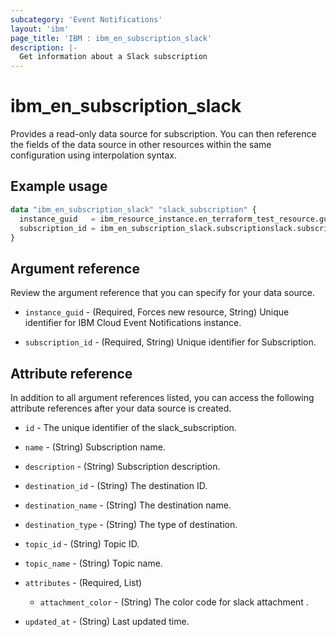 ```yaml
---
subcategory: 'Event Notifications'
layout: 'ibm'
page_title: 'IBM : ibm_en_subscription_slack'
description: |-
  Get information about a Slack subscription
---
```


# ibm_en_subscription_slack

Provides a read-only data source for subscription. You can then reference the fields of the data source in other resources within the same configuration using interpolation syntax.

## Example usage

```terraform
data "ibm_en_subscription_slack" "slack_subscription" {
  instance_guid   = ibm_resource_instance.en_terraform_test_resource.guid
  subscription_id = ibm_en_subscription_slack.subscriptionslack.subscription_id
}
```

## Argument reference

Review the argument reference that you can specify for your data source.

- `instance_guid` - (Required, Forces new resource, String) Unique identifier for IBM Cloud Event Notifications instance.

- `subscription_id` - (Required, String) Unique identifier for Subscription.

## Attribute reference

In addition to all argument references listed, you can access the following attribute references after your data source is created.

- `id` - The unique identifier of the slack_subscription.

- `name` - (String) Subscription name.

- `description` - (String) Subscription description.

- `destination_id` - (String) The destination ID.

- `destination_name` - (String) The destination name.

- `destination_type` - (String) The type of destination.

- `topic_id` - (String) Topic ID.

- `topic_name` - (String) Topic name.

- `attributes` - (Required, List)

  - `attachment_color` - (String) The color code for slack attachment .

- `updated_at` - (String) Last updated time.
